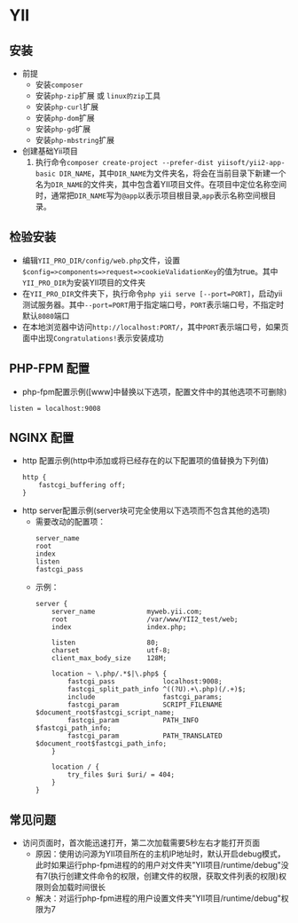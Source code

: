 # YII

## 安装
* 前提
    * 安装`composer`
    * 安装`php-zip`扩展 或 `linux的zip`工具 
    * 安装`php-curl`扩展
    * 安装`php-dom`扩展
    * 安装`php-gd`扩展 
    * 安装`php-mbstring`扩展 
* 创建基础Yii项目
    1. 执行命令`composer create-project --prefer-dist yiisoft/yii2-app-basic DIR_NAME`，其中`DIR_NAME`为文件夹名，将会在当前目录下新建一个名为`DIR_NAME`的文件夹，其中包含着YII项目文件。在项目中定位名称空间时，通常把`DIR_NAME`写为`@app`以表示项目根目录,`app`表示名称空间根目录。

## 检验安装
* 编辑`YII_PRO_DIR/config/web.php`文件，设置`$config=>components=>request=>cookieValidationKey`的值为true。其中`YII_PRO_DIR`为安装YII项目的文件夹
* 在`YII_PRO_DIR`文件夹下，执行命令`php yii serve [--port=PORT]`，启动yii测试服务器。其中`--port=PORT`用于指定端口号，`PORT`表示端口号，不指定时默认`8080`端口 
* 在本地浏览器中访问`http://localhost:PORT/`，其中`PORT`表示端口号，如果页面中出现`Congratulations!`表示安装成功 

## PHP-FPM 配置
* php-fpm配置示例([www]中替换以下选项，配置文件中的其他选项不可删除)
```
listen = localhost:9008
```

## NGINX 配置
* http 配置示例(http中添加或将已经存在的以下配置项的值替换为下列值)
    ```
    http {
        fastcgi_buffering off;
    }
    ```
* http server配置示例(server块可完全使用以下选项而不包含其他的选项) 
    * 需要改动的配置项：
        ```
        server_name
        root
        index
        listen
        fastcgi_pass
        ```
    * 示例：
        ```
        server {
            server_name             myweb.yii.com;
            root                    /var/www/YII2_test/web;
            index                   index.php; 

            listen                  80;
            charset                 utf-8;
            client_max_body_size    128M;

            location ~ \.php/.*$|\.php$ {
                fastcgi_pass            localhost:9008;
                fastcgi_split_path_info ^((?U).+\.php)(/.+)$;
                include                 fastcgi_params;
                fastcgi_param           SCRIPT_FILENAME         $document_root$fastcgi_script_name;
                fastcgi_param           PATH_INFO               $fastcgi_path_info;
                fastcgi_param           PATH_TRANSLATED         $document_root$fastcgi_path_info;
            }
            
            location / {
                try_files $uri $uri/ = 404;
            }
        }
        ```
    
## 常见问题
* 访问页面时，首次能迅速打开，第二次加载需要5秒左右才能打开页面 
    * 原因：使用访问源为YII项目所在的主机IP地址时，默认开启debug模式，此时如果运行php-fpm进程的的用户对文件夹"YII项目/runtime/debug"没有7(执行创建文件命令的权限，创建文件的权限，获取文件列表的权限)权限则会加载时间很长
    * 解决：对运行php-fpm进程的用户设置文件夹"YII项目/runtime/debug"权限为7

